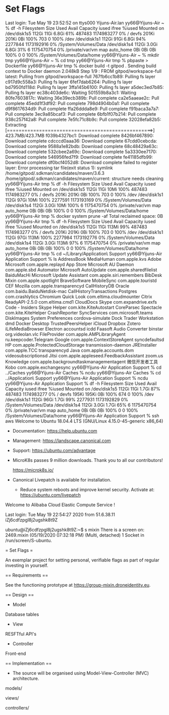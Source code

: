 # Set Flags

Last login: Tue May 19 23:52:52 on ttys000
Yijuns-Air.lan
yy66@Yijuns-Air ~ % df -h
Filesystem      Size   Used  Avail Capacity iused      ifree %iused  Mounted on
/dev/disk1s5   112Gi   11Gi  6.8Gi    61%  487483 1174983277    0%   /
devfs          201Ki  201Ki    0Bi   100%     703          0  100%   /dev
/dev/disk1s1   112Gi   91Gi  6.8Gi    94% 2277844 1173192916    0%   /System/Volumes/Data
/dev/disk1s4   112Gi  3.0Gi  6.8Gi    31%       6 1175470754    0%   /private/var/vm
map auto_home    0Bi    0Bi    0Bi   100%       0          0  100%   /System/Volumes/Data/home
yy66@Yijuns-Air ~ % mkdir tmp
yy66@Yijuns-Air ~ % cd tmp
yy66@Yijuns-Air tmp % pbpaste > Dockerfile
yy66@Yijuns-Air tmp % docker build -t gitpod .
Sending build context to Docker daemon  2.048kB
Step 1/9 : FROM gitpod/workspace-full
latest: Pulling from gitpod/workspace-full
767fb6cc1b89: Pulling fs layer 
c917d9c558a3: Pulling fs layer 
6fef7dab6264: Pulling fs layer 
bd7950fd118d: Pulling fs layer 
3ffa145b6100: Pulling fs layer 
a5dec3ed7b85: Pulling fs layer 
ec38c403de6c: Waiting 
501559b8a3c1: Waiting 
80fe7603817c: Waiting 
36e39ecb389b: Pull complete 
ca2e5aaeae2c: Pull complete 
45edd1f3df92: Pull complete 
798d4904b0a1: Pull complete 
d9f8617634d9: Pull complete 
ffa26ddda8e9: Pull complete 
f91baca3a7a7: Pull complete 
3ec9a85bcaf3: Pull complete 
6bfb1f07b214: Pull complete 
938c257f42a8: Pull complete 
7e5fc71c8b9c: Pull complete 
32028efa82b5: Extracting [==================================================>]  423.7MB/423.7MB
f039b4327bc1: Download complete 
8426bf467890: Download complete 
cdcccd0aaa36: Download complete 
67cdd0cebcda: Download complete 
9588a1e82bdb: Download complete 
68c48429a63c: Download complete 
532cbee2a69c: Download complete 
5a3330ee7170: Download complete 
546956fed7f9: Download complete 
fe41185dfb99: Download complete 
df0bcf4052d8: Download complete 
failed to register layer: Error processing tar file(exit status 1): symlink /home/gitpod/.sdkman/candidates/maven/3.6.3 /home/gitpod/.sdkman/candidates/maven/current: structure needs cleaning
yy66@Yijuns-Air tmp % df -h
Filesystem      Size   Used  Avail Capacity iused      ifree %iused  Mounted on
/dev/disk1s5   112Gi   11Gi   10Mi   100%  487483 1174983277    0%   /
devfs          201Ki  201Ki    0Bi   100%     703          0  100%   /dev
/dev/disk1s1   112Gi   97Gi   10Mi   100% 2277591 1173193169    0%   /System/Volumes/Data
/dev/disk1s4   112Gi  3.0Gi   10Mi   100%       6 1175470754    0%   /private/var/vm
map auto_home    0Bi    0Bi    0Bi   100%       0          0  100%   /System/Volumes/Data/home
yy66@Yijuns-Air tmp % docker system prune -af
Total reclaimed space: 0B
yy66@Yijuns-Air tmp % df -h
Filesystem      Size   Used  Avail Capacity iused      ifree %iused  Mounted on
/dev/disk1s5   112Gi   11Gi  113Mi    99%  487483 1174983277    0%   /
devfs          201Ki  201Ki    0Bi   100%     703          0  100%   /dev
/dev/disk1s1   112Gi   97Gi  113Mi   100% 2277984 1173192776    0%   /System/Volumes/Data
/dev/disk1s4   112Gi  3.0Gi  113Mi    97%       6 1175470754    0%   /private/var/vm
map auto_home    0Bi    0Bi    0Bi   100%       0          0  100%   /System/Volumes/Data/home
yy66@Yijuns-Air tmp % cd ~/Library/Application\ Support 
yy66@Yijuns-Air Application Support % ls
AddressBook				MediaHuman				com.apple.kvs
Adobe					Microsoft				com.apple.replayd
App Store				Microsoft AU Daemon			com.apple.sbd
Automator				Microsoft AutoUpdate			com.apple.sharedfilelist
BaiduMacHi				Microsoft Update Assistant		com.apple.siri.remembers
BibDesk					Mixin					com.apple.spotlight
BraveSoftware				MobileSync				com.apple.touristd
CEF					Mozilla					com.apple.transparencyd
CallHistoryDB				Oracle					com.baidu.BaiduNetdisk-mac
CallHistoryTransactions			Postgres				com.crashlytics
Chromium				Quick Look				com.eltima.cloudmounter
Citrix					ReadyAPI-2.5.0				com.eltima.cmd1
CloudDocs				Skype					com.expandrive.exfs
Code - Insiders				Skype Helper				com.kite.KiteAutostart
CoreParsec				Spectacle				com.kite.KiteHelper
CrashReporter				SyncServices				com.microsoft.teams
DiskImages				System Preferences			cordova-simulate
Dock					Trader Workstation			dmd
Docker Desktop				TrustedPeersHelper			iCloud
Dropbox					Zotero					iLifeMediaBrowser
Electron				accountsd				icdd
Faasoft Audio Converter			binstar					org.videolan.vlc
FileProvider				com.apple.AMPLibraryAgent		ru.keepcoder.Telegram
Google					com.apple.ContextStoreAgent		syncdefaultsd
HP					com.apple.ProtectedCloudStorage		transmission-daemon
JREInstaller				com.apple.TCC				transparencyd
Java					com.apple.accounts.dom			videosubscriptionsd
Jitsi					com.apple.appleseed.FeedbackAssistant	zoom.us
Knowledge				com.apple.backgroundtaskmanagementagent	微信开发者工具
Kobo					com.apple.exchangesync
yy66@Yijuns-Air Application Support % cd ../Caches 
yy66@Yijuns-Air Caches % ncdu
yy66@Yijuns-Air Caches % cd ../Application\ Support 
yy66@Yijuns-Air Application Support % ncdu
yy66@Yijuns-Air Application Support % df -h
Filesystem      Size   Used  Avail Capacity iused      ifree %iused  Mounted on
/dev/disk1s5   112Gi   11Gi  1.7Gi    87%  487483 1174983277    0%   /
devfs          195Ki  195Ki    0Bi   100%     674          0  100%   /dev
/dev/disk1s1   112Gi   96Gi  1.7Gi    99% 2277931 1173192829    0%   /System/Volumes/Data
/dev/disk1s4   112Gi  3.0Gi  1.7Gi    65%       6 1175470754    0%   /private/var/vm
map auto_home    0Bi    0Bi    0Bi   100%       0          0  100%   /System/Volumes/Data/home
yy66@Yijuns-Air Application Support % ssh aws
Welcome to Ubuntu 18.04.4 LTS (GNU/Linux 4.15.0-45-generic x86_64)

 * Documentation:  https://help.ubuntu.com
 * Management:     https://landscape.canonical.com
 * Support:        https://ubuntu.com/advantage

 * MicroK8s passes 9 million downloads. Thank you to all our contributors!

     https://microk8s.io/

 * Canonical Livepatch is available for installation.
   - Reduce system reboots and improve kernel security. Activate at:
     https://ubuntu.com/livepatch

Welcome to Alibaba Cloud Elastic Compute Service !

Last login: Tue May 19 22:54:27 2020 from 51.6.38.11
iZj6cdfzpgl8j2ugshk8t9Z

ubuntu@iZj6cdfzpgl8j2ugshk8t9Z:~$ s mixin
There is a screen on:
	2469.mixin	(05/19/2020 07:32:18 PM)	(Multi, detached)
1 Socket in /run/screen/S-ubuntu.

= Set Flags =
  
An exemplar project for setting personal, verifiable flags as part of regular investing in yourself.

== Requirements ==

See the functioning prototype at https://group-mixin.droneidentity.eu.

== Design ==

* Model

Database tables

* View

RESFTful API's

* Controller

Front-end

== Implementation ==

* The source will be organised using Model-View-Controller (MVC) architecture.

models/

views/

controllers/
